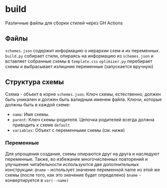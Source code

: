# build

Различные файлы для сборки стилей через GH Actions

## Файлы

`schemes.json` содержит информацию о иерархии схем и их переменных.
`build.py` собирает стили, опираясь на информацию из `schemes.json` и вставляет собранные схемы в `ťemplate.css`
`optimizer.py` перебирает схемы и выбрасывает излишние переменные (запускается вручную)

## Структура схемы

Схема - объект в корне `schemes.json`. Ключ схемы, естественно, должен быть уникален и должен быть валидным именем файла.
Ключи, которые должны быть в каждой схеме:
- `name`: Имя схемы.
- `parent`: Ключ схемы-родителя. Цепочка родителей всегда должна приводить к схеме `default`
- `variables`: Объект с переменными схемы (см. ниже)

### Переменные

Для упрощения создания, схемы опираются друг на друга и наследуют переменные.
Также, во избежание многочисленных повторений и улучшения читабельности используются две дополнительных конструкции:
`@name` - использует значение переменной name из этой же схемы (после того, как это значение будет определено)
`$name` - конвертируется в `var(--name)`
